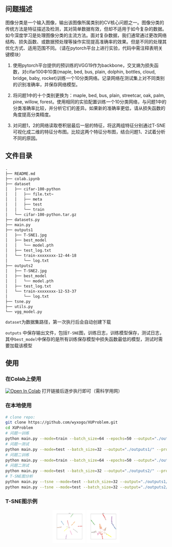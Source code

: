 ## 问题描述
图像分类是一个输入图像，输出该图像所属类别的CV核心问题之一。图像分类的传统方法是特征描述及检测，其对简单数据有效，但却不适用于如今复杂的数据。如今深度学习是处理图像分类的主流方法。面对复杂数据，我们通常通过更改网络结构、损失函数、或数据预处理等操作实现提高准确率的效果。但是不同的处理其优化方式、适用范围不同。（请在pytorch平台上进行实验，代码中需注释表明关键模块）

1. 使用pytorch平台提供的预训练的VGG19作为backbone，交叉熵为损失函数，对cifar100中10类(maple, bed, bus, plain, dolphin, bottles, cloud, bridge, baby, rocket)训练一个10分类网络。记录网络在测试集上对不同类别的识别准确率，并保存网络模型。

2. 将问题1中的十个类别更换为：maple, bed, bus, plain, streetcar, oak, palm, pine, willow, forest。使用相同的实验配置训练一个10分类网络，与问题1中的分类准确率比较，并分析它们的差异。如果新的准确率更低，请从损失函数的角度提高分类精度。
3. 对问题1，2的网络读取卷积层最后一层的特征，将这两组特征分别通过T-SNE可视化成二维的特征分布图。比较这两个特征分布图，结合问题1、2试着分析不同的原因。

## 文件目录

```
.
├── README.md
├── colab.ipynb
├── dataset
│   ├── cifar-100-python
│   │   ├── file.txt~
│   │   ├── meta
│   │   ├── test
│   │   └── train
│   └── cifar-100-python.tar.gz
├── datasets.py
├── main.py
├── outputs1
│   ├── T-SNE1.jpg
│   ├── best_model
│   │   └── model.pth
│   ├── test_log.txt
│   └── train-xxxxxxxx-12-44-18
│       └── log.txt
├── outputs2
│   ├── T-SNE2.jpg
│   ├── best_model
│   │   └── model.pth
│   ├── test_log.txt
│   └── train-xxxxxxxx-12-53-37
│       └── log.txt
├── tsne.py
├── utils.py
└── vgg_model.py
```
`dataset`为数据集路径，第一次执行后会自动创建下载

`outputs` 中保存输出文件，包括`T-SNE`图，训练日志，训练模型保存，测试日志，其中`best_model`中保存的是所有训练保存模型中损失函数最低的模型，测试时需要加载该模型

## 使用

### 在Colab上使用

<a href="https://colab.research.google.com/github/wyxogo/XUProblem/blob/master/colab.ipynb" target="_parent"><img src="https://colab.research.google.com/assets/colab-badge.svg" alt="Open In Colab"/></a> 打开链接后逐步执行即可（需科学用网）

### 在本地使用

```bash
# clone repo:
git clone https://github.com/wyxogo/XUProblem.git
cd XUProblem
# 问题一训练
python main.py --mode=train --batch_size=64 --epochs=50 --output="./outputs1/" --problem=1
# 问题一测试
python main.py --mode=test --batch_size=32 --output="./outputs1/" --problem=1
# 问题二训练
python main.py --mode=train --batch_size=64 --epochs=50 --output="./outputs2/" --problem=2
# 问题二测试
python main.py --mode=test --batch_size=32 --output="./outputs2/" --problem=2
# T-SNE图分析
python main.py --tsne --mode=test --batch_size=32 --output="./outputs1/" --problem=1   
python main.py --tsne --mode=test --batch_size=32 --output="./outputs2/" --problem=2

```

### T-SNE图示例

<center class="half">
<img src="/outputs1/T-SNE1.jpg" alt="T-SNE1" style="zoom: 10%;" />
<img src="/outputs2/T-SNE2.jpg" alt="T-SNE2" style="zoom: 10%;" />
</center>
